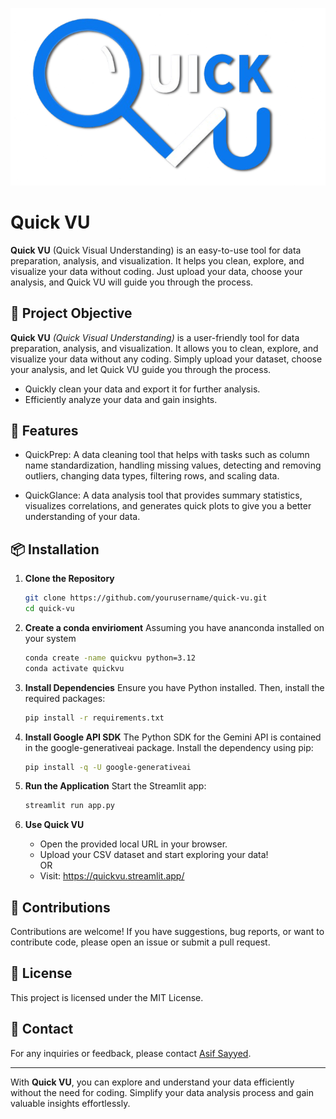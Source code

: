 ![Logo](https://github.com/Asifdotexe/QuickVU/blob/main/dataset/logo-png.png)

# Quick VU

**Quick VU** (Quick Visual Understanding) is an easy-to-use tool for data preparation, analysis, and visualization. It helps you clean, explore, and visualize your data without coding.
Just upload your data, choose your analysis, and Quick VU will guide you through the process.

## 📌 Project Objective

**Quick VU** _(Quick Visual Understanding)_ is a user-friendly tool for data preparation, analysis, and visualization. It allows you to clean, explore, and visualize your data without any coding. Simply upload your dataset, choose your analysis, and let Quick VU guide you through the process.

* Quickly clean your data and export it for further analysis.
* Efficiently analyze your data and gain insights.

## 📃 Features

* QuickPrep: A data cleaning tool that helps with tasks such as column name standardization, handling missing values, detecting and removing outliers, changing data types, filtering rows, and scaling data.

* QuickGlance: A data analysis tool that provides summary statistics, visualizes correlations, and generates quick plots to give you a better understanding of your data.

## 📦 Installation

1. **Clone the Repository**
    ```bash
    git clone https://github.com/yourusername/quick-vu.git
    cd quick-vu
    ```

2. **Create a conda envirioment**
    Assuming you have ananconda installed on your system
    ```bash
    conda create -name quickvu python=3.12
    conda activate quickvu
    ```

2. **Install Dependencies**
    Ensure you have Python installed. Then, install the required packages:
    ```bash
    pip install -r requirements.txt
    ```

3. **Install Google API SDK**
    The Python SDK for the Gemini API is contained in the google-generativeai package. Install the dependency using pip:
    ```bash
    pip install -q -U google-generativeai
    ```

4. **Run the Application**
    Start the Streamlit app:
    ```bash
    streamlit run app.py
    ```

5. **Use Quick VU**
    - Open the provided local URL in your browser.
    - Upload your CSV dataset and start exploring your data! </br>
      OR
    - Visit: https://quickvu.streamlit.app/

## 🤝 Contributions

Contributions are welcome! If you have suggestions, bug reports, or want to contribute code, please open an issue or submit a pull request.

## 📄 License

This project is licensed under the MIT License.

## 📧 Contact

For any inquiries or feedback, please contact [Asif Sayyed](mailto:asifdotexe@gmail.com).

---

With **Quick VU**, you can explore and understand your data efficiently without the need for coding. Simplify your data analysis process and gain valuable insights effortlessly.

